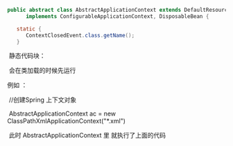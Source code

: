 ```java
public abstract class AbstractApplicationContext extends DefaultResourceLoader
      implements ConfigurableApplicationContext, DisposableBean {

   static {
      ContextClosedEvent.class.getName();
   }
```

​		静态代码块：

​				会在类加载的时候先运行	

例如 ：

​	//创建Spring 上下文对象

​	 AbstractApplicationContext  ac =  new ClassPathXmlApplicationContext("*.xml")

​	 此时 AbstractApplicationContext  里 就执行了上面的代码

 	